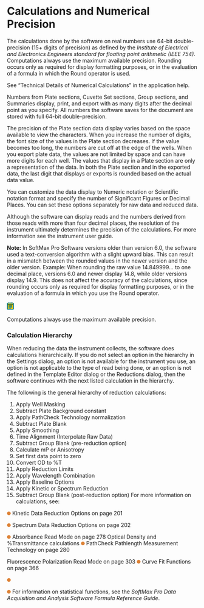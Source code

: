 # Calculations and Numerical Precision

The calculations done by the software on real numbers use 64-bit double-precision (15+ digits of precision) as defined by the _Institute of Electrical and Electronics Engineers standard for floating point arithmetic (IEEE 754)_. Computations always use the maximum available precision. Rounding occurs only as required for display formatting purposes, or in the evaluation of a formula in which the Round operator is used.

See “Technical Details of Numerical Calculations” in the application help.

Numbers from Plate sections, Cuvette Set sections, Group sections, and Summaries display, print, and export with as many digits after the decimal point as you specify. All numbers the software saves for the document are stored with full 64-bit double-precision.

The precision of the Plate section data display varies based on the space available to view the characters. When you increase the number of digits, the font size of the values in the Plate section decreases. If the value becomes too long, the numbers are cut off at the edge of the wells. When you export plate data, the values are not limited by space and can have more digits for each well. The values that display in a Plate section are only a representation of the data. In both the Plate section and in the exported data, the last digit that displays or exports is rounded based on the actual data value.

You can customize the data display to Numeric notation or Scientific notation format and specify the number of Significant Figures or Decimal Places. You can set these options separately for raw data and reduced data.

Although the software can display reads and the numbers derived from those reads with more than four decimal places, the resolution of the instrument ultimately determines the precision of the calculations. For more information see the instrument user guide.

**Note:** In SoftMax Pro Software versions older than version 6.0, the software used a text-conversion algorithm with a slight upward bias. This can result in a mismatch between the rounded values in the newer version and the older version. Example: When rounding the raw value 14.849999… to one decimal place, versions 6.0 and newer display 14.8, while older versions display 14.9. This does not affect the accuracy of the calculations, since rounding occurs only as required for display formatting purposes, or in the evaluation of a formula in which you use the Round operator.

![](<../../../.gitbook/assets/1 (5) (1).png>)

Computations always use the maximum available precision.

### Calculation Hierarchy

When reducing the data the instrument collects, the software does calculations hierarchically. If you do not select an option in the hierarchy in the Settings dialog, an option is not available for the instrument you use, an option is not applicable to the type of read being done, or an option is not defined in the Template Editor dialog or the Reductions dialog, then the software continues with the next listed calculation in the hierarchy.

The following is the general hierarchy of reduction calculations:

1. Apply Well Masking
2. Subtract Plate Background constant
3. Apply PathCheck Technology normalization
4. Subtract Plate Blank
5. Apply Smoothing
6. Time Alignment (Interpolate Raw Data)
7. Subtract Group Blank (pre-reduction option)
8. Calculate mP or Anisotropy
9. Set first data point to zero
10. Convert OD to %T
11. Apply Reduction Limits
12. Apply Wavelength Combination
13. Apply Baseline Options
14. Apply Kinetic or Spectrum Reduction
15. Subtract Group Blank (post-reduction option) For more information on calculations, see:

![](<../../../.gitbook/assets/2 (5) (1).png>) Kinetic Data Reduction Options on page 201

![](<../../../.gitbook/assets/3 (6) (1).png>) Spectrum Data Reduction Options on page 202

![](<../../../.gitbook/assets/4 (4) (1).png>) Absorbance Read Mode on page 278 Optical Density and %Transmittance calculations ![](<../../../.gitbook/assets/5 (6) (1).png>) PathCheck Pathlength Measurement Technology on page 280

Fluorescence Polarization Read Mode on page 303 ![](<../../../.gitbook/assets/6 (7) (1).png>) Curve Fit Functions on page 366

![](<../../../.gitbook/assets/7 (7) (1).png>)

![](<../../../.gitbook/assets/8 (7).png>) For information on statistical functions, see the _SoftMax Pro Data Acquisition and Analysis Software Formula Reference Guide_.
